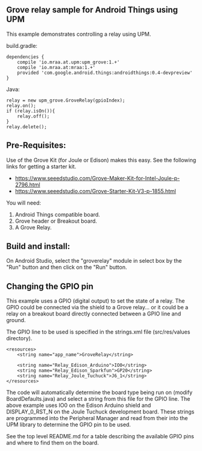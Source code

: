 Grove relay sample for Android Things using UPM
----------------------------------------------

This example demonstrates controlling a relay using UPM.

build.gradle:

   ````
   dependencies {
       compile 'io.mraa.at.upm:upm_grove:1.+'
       compile 'io.mraa.at:mraa:1.+'
       provided 'com.google.android.things:androidthings:0.4-devpreview'
   }
   ````
Java:
````
relay = new upm_grove.GroveRelay(gpioIndex);
relay.on();
if (relay.isOn()){
    relay.off();
}
relay.delete();
````



Pre-Requisites:
---------------
Use of the Grove Kit (for Joule or Edison) makes this easy. See the following links for getting
a starter kit.

*  https://www.seeedstudio.com/Grove-Maker-Kit-for-Intel-Joule-p-2796.html
*  https://www.seeedstudio.com/Grove-Starter-Kit-V3-p-1855.html


You will need:

1. Android Things compatible board.
2. Grove header or Breakout board.
3. A Grove Relay.


Build and install:
------------------

On Android Studio, select the "groverelay" module in select box by the "Run" button
and then click on the "Run" button.


Changing the GPIO pin
---------------------
This example uses a GPIO (digital output) to set the state of a relay. The GPIO could be connected
via the shield to a Grove relay... or it could be a relay on a breakout board directly
connected between a GPIO line and ground.

The GPIO line to be used is specified in the strings.xml file (src/res/values directory).

````
<resources>
    <string name="app_name">GroveRelay</string>

    <string name="Relay_Edison_Arduino">IO0</string>
    <string name="Relay_Edison_Sparkfun">GP20</string>
    <string name="Relay_Joule_Tuchuck">J6_1</string>
</resources>
````

The code will automatically determine the board type being run on (modify BoardDefaults.java) and select a string from this file for the GPIO line.
The above example uses IO0 on the Edison Arduino shield and DISPLAY_0_RST_N on the Joule Tuchuck
development board. These strings are programmed into the Peripheral Manager and read from their
into the UPM library to determine the GPIO pin to be used.

See the top level README.md for a table describing the available GPIO pins and where to find them
on the board.
